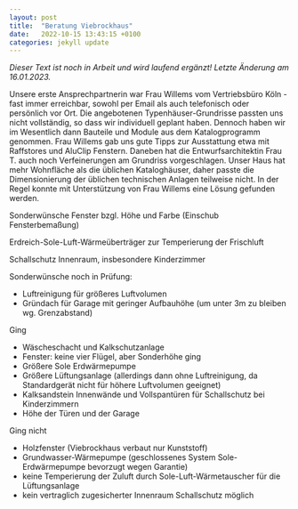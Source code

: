 ```yaml
---
layout: post
title:  "Beratung Viebrockhaus"
date:   2022-10-15 13:43:15 +0100
categories: jekyll update
---
```


*Dieser Text ist noch in Arbeit und wird laufend ergänzt! Letzte Änderung am 16.01.2023.*

Unsere erste Ansprechpartnerin war Frau Willems vom Vertriebsbüro Köln - fast immer erreichbar, sowohl per Email als auch telefonisch oder persönlich vor Ort. 
Die angebotenen Typenhäuser-Grundrisse passten uns nicht vollständig, so dass wir individuell geplant haben. Dennoch haben wir im Wesentlich dann Bauteile und Module aus dem Katalogprogramm genommen. 
Frau Willems gab uns gute Tipps zur Ausstattung etwa mit Raffstores und AluClip Fenstern. Daneben hat die Entwurfsarchitektin Frau T. auch noch Verfeinerungen am Grundriss vorgeschlagen. 
Unser Haus hat mehr Wohnfläche als die üblichen Kataloghäuser, daher passte die Dimensionierung der üblichen technischen Anlagen teilweise nicht. 
In der Regel konnte mit Unterstützung von Frau Willems eine Lösung gefunden werden. 

Sonderwünsche Fenster bzgl. Höhe und Farbe (Einschub Fensterbemaßung)

Erdreich-Sole-Luft-Wärmeüberträger zur Temperierung der Frischluft

Schallschutz Innenraum, insbesondere Kinderzimmer 

Sonderwünsche noch in Prüfung: 

- Luftreinigung für größeres Luftvolumen 
- Gründach für Garage mit geringer Aufbauhöhe (um unter 3m zu bleiben wg. Grenzabstand)

Ging 

- Wäscheschacht und Kalkschutzanlage
- Fenster: keine vier Flügel, aber Sonderhöhe ging 
- Größere Sole Erdwärmepumpe 
- Größere Lüftungsanlage (allerdings dann ohne Luftreinigung, da Standardgerät nicht für höhere Luftvolumen geeignet) 
- Kalksandstein Innenwände und Vollspantüren für Schallschutz bei Kinderzimmern
- Höhe der Türen und der Garage

Ging nicht 

- Holzfenster (Viebrockhaus verbaut nur Kunststoff) 
- Grundwasser-Wärmepumpe (geschlossenes System Sole-Erdwärmepumpe bevorzugt wegen Garantie) 
- keine Temperierung der Zuluft durch Sole-Luft-Wärmetauscher für die Lüftungsanlage 
- kein vertraglich zugesicherter Innenraum Schallschutz möglich 

